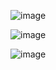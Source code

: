![image](https://github.com/user-attachments/assets/693655fb-c222-4270-8a83-2a2cccea6fee)

![image](https://github.com/user-attachments/assets/8761b7cc-09c4-42a2-870f-7dbe02f8fb5a)

![image](https://github.com/user-attachments/assets/d8569a5a-5013-497f-b10e-1b416a91a042)
